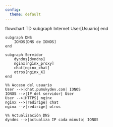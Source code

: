 ```yaml
---
config:
  theme: default
---
```

flowchart TD
    subgraph Internet
        User[Usuario]
    end

    subgraph DNS
        IONOS[DNS de IONOS]
    end

    subgraph Servidor
        dyndns[dyndns]
        nginx[nginx_proxy]
        chat[nginx_chat]
        otros[nginx_X]
    end

    %% Acceso del usuario
    User -->|chat.pumukydev.com| IONOS
    IONOS -->|IP del servidor| User
    User -->|HTTPS| nginx
    nginx -->|redirige| chat
    nginx -->|redirige| otros

    %% Actualización DNS
    dyndns -->|actualiza IP cada minuto| IONOS
